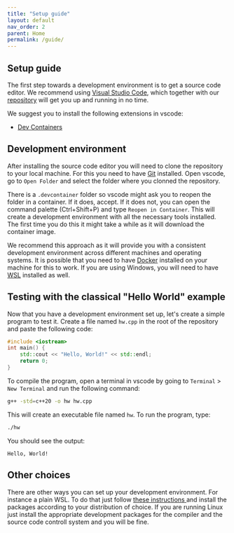 ```yaml
---
title: "Setup guide"
layout: default
nav_order: 2
parent: Home
permalink: /guide/
---
```


## Setup guide

The first step towards a development environment is to get a source code editor.
We recommend using [Visual Studio Code](https://code.visualstudio.com/), which
together with our [repository](https://github.com/gustavogutierrezutp/is304)
will get you up and running in no time. 

We suggest you to install the following extensions in vscode:
- [Dev
  Containers](https://marketplace.visualstudio.com/items?itemName=ms-vscode-remote.remote-containers)

## Development environment

After installing the source code editor you will need to clone the repository to
your local machine. For this you need to have [Git](https://git-scm.com/)
installed. Open vscode, go to `Open Folder` and select the folder where you
clonned the repository.

There is a `.devcontainer` folder so vscode might ask you to reopen the folder
in a container. If it does, accept. If it does not, you can open the command
palette (Ctrl+Shift+P) and type `Reopen in Container`. This will create a
development environment with all the necessary tools installed. The first time
you do this it might take a while as it will download the container image.


We recommend this approach as it will provide you with a consistent development
environment across different machines and operating systems. It is possible that
you need to have [Docker](https://www.docker.com/) installed on your machine for
this to work. If you are using Windows, you will need to have
[WSL](https://learn.microsoft.com/en-us/windows/wsl/install) installed as well.

## Testing with the classical "Hello World" example

Now that you have a development environment set up, let's create a simple
program to test it. Create a file named `hw.cpp` in the root of the
repository and paste the following code:

```c++
#include <iostream> 
int main() {
    std::cout << "Hello, World!" << std::endl;
    return 0;
}
```

To compile the program, open a terminal in vscode by going to `Terminal` > `New Terminal`
and run the following command:

```sh
g++ -std=c++20 -o hw hw.cpp
```

This will create an executable file named `hw`. To run the program, type:

```sh 
./hw
```
You should see the output:

```
Hello, World!
```

## Other choices

There are other ways you can set up your development environment. For instance a
plain WSL. To do that just follow [these instructions
](https://learn.microsoft.com/en-us/windows/wsl/install) and install the
packages according to your distribution of choice. If you are running Linux just
install the appropriate development packages for the compiler and the source
code controll system and you will be fine.